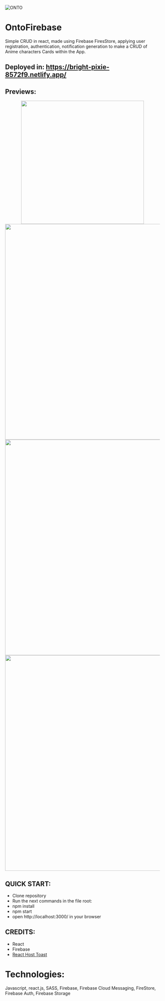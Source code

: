 ![ONTO](https://user-images.githubusercontent.com/111264354/213878275-5dd0cf3e-20b3-44a4-a32b-17998fca1bad.png)

# OntoFirebase
Simple CRUD in react, made using Firebase FiresStore, applying user registration, authentication, notification generation to make a CRUD of Anime characters Cards within the App.

## Deployed in: https://bright-pixie-8572f9.netlify.app/


## Previews:

<div align="center">

<img src="https://user-images.githubusercontent.com/111264354/213878797-3032fe66-8ad8-49d3-bdcc-b76b8ccaed0a.png" width="400" >

<img src="https://user-images.githubusercontent.com/111264354/213878774-fdcdec2e-7aee-4785-8d06-b9ffe3f8fd82.png" width="700" >

<img src="https://user-images.githubusercontent.com/111264354/213878821-73a76099-d4ec-45c5-a906-d51a060593eb.png" width="700" >

<img src="https://user-images.githubusercontent.com/111264354/213878788-2815a999-ab7f-4054-a2d4-c1061394985f.png" width="700" >

</div>

## QUICK START:

<ul>
  <li> Clone repository</li>
    <li> Run the next commands in the file root:</li>
    <li>     npm install</li>
    <li>     npm start</li>
    <li>open http://localhost:3000/ in your browser</li>
</ul>



## CREDITS:

<ul>
   <li>React</li>
    <li>Firebase</li>
    <li><a href="https://react-hot-toast.com/">React Host Toast</a></li>
</ul>


# Technologies:
Javascript, react.js, SASS, Firebase, Firebase Cloud Messaging, FireStore, Firebase Auth, Firebase Storage

